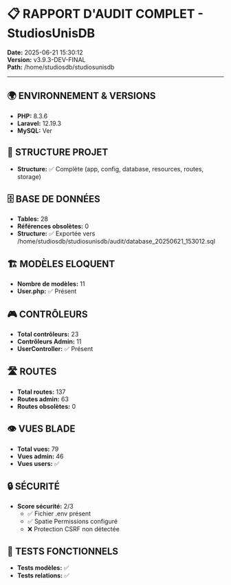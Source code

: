 # 📋 RAPPORT D'AUDIT COMPLET - StudiosUnisDB
**Date:** 2025-06-21 15:30:12  
**Version:** v3.9.3-DEV-FINAL  
**Path:** /home/studiosdb/studiosunisdb  

---

## 🌍 ENVIRONNEMENT & VERSIONS

- **PHP:** 8.3.6
- **Laravel:** 12.19.3
- **MySQL:** Ver

## 📁 STRUCTURE PROJET

- **Structure:** ✅ Complète (app, config, database, resources, routes, storage)

## 🗄️ BASE DE DONNÉES

- **Tables:** 28
- **Références obsolètes:** 0
- **Structure:** ✅ Exportée vers /home/studiosdb/studiosunisdb/audit/database_20250621_153012.sql

## 🏗️ MODÈLES ELOQUENT

- **Nombre de modèles:** 11
- **User.php:** ✅ Présent

## 🎮 CONTRÔLEURS

- **Total contrôleurs:** 23
- **Contrôleurs Admin:** 11
- **UserController:** ✅ Présent

## 🛣️ ROUTES

- **Total routes:** 137
- **Routes admin:** 63
- **Routes obsolètes:** 0

## 👁️ VUES BLADE

- **Total vues:** 79
- **Vues admin:** 46
- **Vues users:** ✅

## 🔒 SÉCURITÉ

- **Score sécurité:** 2/3
  - ✅ Fichier .env présent
  - ✅ Spatie Permissions configuré
  - ❌ Protection CSRF non détectée

## 🧪 TESTS FONCTIONNELS

- **Tests modèles:** ✅
- **Tests relations:** ✅

